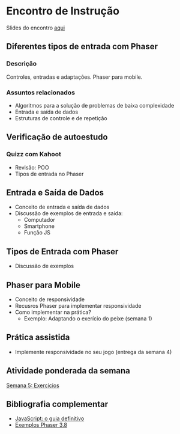 # Encontro de Instrução
Slides do encontro [aqui]()

## Diferentes tipos de entrada com Phaser

### Descrição
Controles, entradas e adaptações. Phaser para mobile.

### Assuntos relacionados
- Algoritmos para a solução de problemas de baixa complexidade
- Entrada e saída de dados
- Estruturas de controle e de repetição


## Verificação de autoestudo

### Quizz com Kahoot
- Revisão: POO
- Tipos de entrada no Phaser

## Entrada e Saída de Dados
- Conceito de entrada e saída de dados
- Discussão de exemplos de entrada e saída:
  - Computador
  - Smartphone
  - Função JS 

## Tipos de Entrada com Phaser
- Discussão de exemplos

## Phaser para Mobile
- Conceito de responsividade
- Recusros Phaser para implementar responsividade
- Como implementar na prática?
  - Exemplo: Adaptando o exerício do peixe (semana 1)

## Prática assistida
- Implemente responsividade no seu jogo (entrega da semana 4)

## Atividade ponderada da semana
[Semana 5: Exercícios](https://github.com/InteliContent/M1/tree/main/Semana_05/Exercicios)


## Bibliografia complementar
- [JavaScript: o guia definitivo](https://integrada.minhabiblioteca.com.br/#/books/9788565837484/)
- [Exemplos Phaser 3.8](https://labs.phaser.io/index.html)

